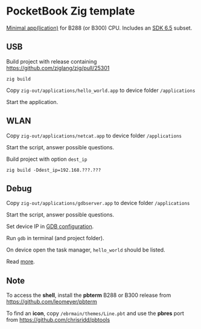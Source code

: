 # PocketBook Zig template

[Minimal app(lication)](SDK.pdf) for B288 (or B300) CPU. Includes
an [SDK 6.5](https://github.com/pocketbook/SDK_6.3.0/tree/6.5/SDK-B288/usr/arm-obreey-linux-gnueabi/sysroot/usr) subset.

## USB

Build project with release containing https://github.com/ziglang/zig/pull/25301

```
zig build
```

Copy `zig-out/applications/hello_world.app` to device folder `/applications`

Start the application.

## WLAN

Copy `zig-out/applications/netcat.app` to device folder `/applications`

Start the script, answer possible questions.

Build project with option `dest_ip`

```
zig build -Ddest_ip=192.168.???.???
```

## Debug

Copy `zig-out/applications/gdbserver.app` to device folder `/applications`

Start the script, answer possible questions.

Set device IP in [GDB configuration](.gdbinit).

Run `gdb` in terminal (and project folder).

On device open the task manager, `hello_world` should be listed.

Read [more](https://github.com/pmartin/pocketbook-demo/tree/master/demo02-gdb#debbugging-session-from-the-computer).

## Note

To access the **shell**, install the **pbterm** B288 or B300 release from https://github.com/leomeyer/pbterm

To find an **icon**, copy `/ebrmain/themes/Line.pbt` and use the **pbres** port
from https://github.com/chrisridd/pbtools
